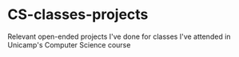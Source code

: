# CS-classes-projects
Relevant open-ended projects I've done for classes I've attended in Unicamp's Computer Science course
